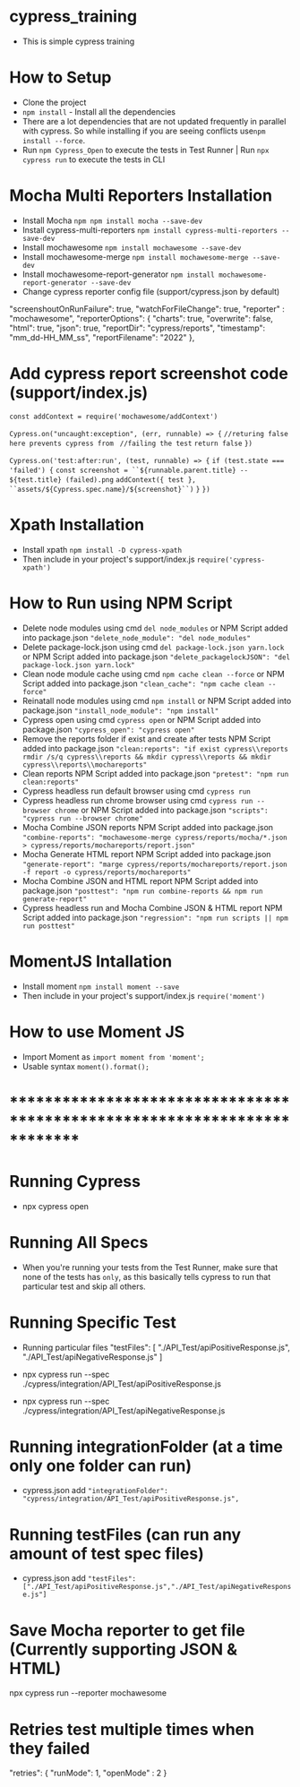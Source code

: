 # cypress_training
* This is simple cypress training

# How to Setup
* Clone the project
* `npm install` - Install all the dependencies
* There are a lot dependencies that are not updated frequently in parallel with cypress. So while installing if you are seeing conflicts use`npm install --force`.
* Run `npm Cypress_Open` to execute the tests in Test Runner | Run `npx cypress run` to execute the tests in CLI

# Mocha Multi Reporters Installation
* Install Mocha `npm npm install mocha --save-dev`
* Install cypress-multi-reporters `npm install cypress-multi-reporters --save-dev`
* Install mochawesome `npm install mochawesome --save-dev`
* Install mochawesome-merge `npm install mochawesome-merge --save-dev`
* Install mochawesome-report-generator `npm install mochawesome-report-generator --save-dev`
* Change cypress reporter config file (support/cypress.json by default)

"screenshoutOnRunFailure": true,
    "watchForFileChange": true,
    "reporter" : "mochawesome",
    "reporterOptions": {
      "charts": true,
      "overwrite": false,
      "html": true,
      "json": true,
      "reportDir": "cypress/reports",
      "timestamp": "mm_dd-HH_MM_ss",
      "reportFilename": "2022"
    },

# Add cypress report screenshot code (support/index.js) 

`const addContext = require('mochawesome/addContext')`

`Cypress.on("uncaught:exception", (err, runnable) => {`
`//returing false here prevents cypress from `
`//failing the test`
`return false`
`})`

`Cypress.on('test:after:run', (test, runnable) => {`
    `if (test.state === 'failed') {`
        `const screenshot = ``${runnable.parent.title} -- ${test.title} (failed).png`
        `addContext({ test }, ``assets/${Cypress.spec.name}/${screenshot}``)`
    `}`
`})`

# Xpath Installation 
* Install xpath `npm install -D cypress-xpath`
* Then include in your project's support/index.js `require('cypress-xpath')`

# How to Run using NPM Script
* Delete node modules using cmd `del node_modules` or NPM Script added into package.json `"delete_node_module": "del node_modules"`
* Delete package-lock.json using cmd `del package-lock.json yarn.lock` or NPM Script added into package.json `"delete_packagelockJSON": "del package-lock.json yarn.lock"`
* Clean node module cache using cmd `npm cache clean --force` or NPM Script added into package.json `"clean_cache": "npm cache clean --force"`
* Reinatall node modules using cmd `npm install` or NPM Script added into package.json `"install_node_module": "npm install"`
* Cypress open using cmd `cypress open` or NPM Script added into package.json `"cypress_open": "cypress open"`
* Remove the reports folder if exist and create after tests NPM Script added into package.json `"clean:reports": "if exist cypress\\reports rmdir /s/q cypress\\reports && mkdir cypress\\reports && mkdir cypress\\reports\\mochareports"`
* Clean reports NPM Script added into package.json `"pretest": "npm run clean:reports"`
* Cypress headless run default browser using cmd `cypress run`
* Cypress headless run chrome browser using cmd `cypress run --browser chrome` or NPM Script added into package.json `"scripts": "cypress run --browser chrome"`
* Mocha Combine JSON reports NPM Script added into package.json `"combine-reports": "mochawesome-merge cypress/reports/mocha/*.json > cypress/reports/mochareports/report.json"`
* Mocha Generate HTML report NPM Script added into package.json `"generate-report": "marge cypress/reports/mochareports/report.json -f report -o cypress/reports/mochareports"`
* Mocha Combine JSON and HTML report NPM Script added into package.json `"posttest": "npm run combine-reports && npm run generate-report"`
* Cypress headless run and Mocha Combine JSON & HTML report NPM Script added into package.json `"regression": "npm run scripts || npm run posttest"`
    
# MomentJS Intallation
* Install moment `npm install moment --save`
* Then include in your project's support/index.js `require('moment')`

# How to use Moment JS
* Import Moment as `import moment from 'moment';`
* Usable syntax `moment().format();`


# ************************************************************************
# Running Cypress
* npx cypress open

# Running All Specs
- When you're running your tests from the Test Runner, make sure that none of the tests has `only`, as this basically tells cypress to run that particular test and skip all others.

# Running Specific Test
* Running particular files
"testFiles": [
 "./API_Test/apiPositiveResponse.js",
 "./API_Test/apiNegativeResponse.js"
]

* npx cypress run --spec ./cypress/integration/API_Test/apiPositiveResponse.js
* npx cypress run --spec ./cypress/integration/API_Test/apiNegativeResponse.js

# Running integrationFolder (at a time only one folder can run)
- cypress.json add `"integrationFolder": "cypress/integration/API_Test/apiPositiveResponse.js",`

# Running testFiles (can run any amount of test spec files)
- cypress.json add `"testFiles": ["./API_Test/apiPositiveResponse.js","./API_Test/apiNegativeResponse.js"]`

# Save Mocha reporter to get file (Currently supporting JSON & HTML)
npx cypress run --reporter mochawesome

# Retries test multiple times when they failed
"retries": {
  "runMode": 1,
  "openMode" : 2
}
